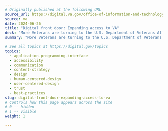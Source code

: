 ```yaml
---
# Originally published at the following URL
source_url: https://digital.va.gov/office-of-information-and-technology/digital-front-door/
source: va
date: 2024-06-26
title: "Digital front door: Expanding access to VA"
deck: "More Veterans are turning to the U.S. Department of Veterans Affairs (VA) for healthcare and benefits, accessing these services online through tools like the VA Health and Benefits mobile app and VA.gov. With over 2.28 million app downloads and 17.8 million monthly visitors on VA.gov, these digital tools provide faster, easier, and more inclusive access to VA services. Learn more about how these technologies are often Veterans’ first interaction with VA by watching their latest video, Digital Front Door: Expanding Access to VA."
summary: "More Veterans are turning to the U.S. Department of Veterans Affairs (VA) for healthcare and benefits, accessing these services online through tools like the VA Health and Benefits mobile app and VA.gov. With over 2.28 million app downloads and 17.8 million monthly visitors on VA.gov, these digital tools provide faster, easier, and more inclusive access to VA services. Learn more about how these technologies are often Veterans’ first interaction with VA by watching their latest video, Digital Front Door: Expanding Access to VA."

# See all topics at https://digital.gov/topics
topics:
  - application-programming-interface
  - accessibility
  - communication
  - content-strategy
  - design
  - human-centered-design
  - user-centered-design
  - trust
  - best-practices
slug: digital-front-door-expanding-access-to-va
# Controls how this page appears across the site
# 0 -- hidden
# 1 -- visible
weight: 1

---
```

